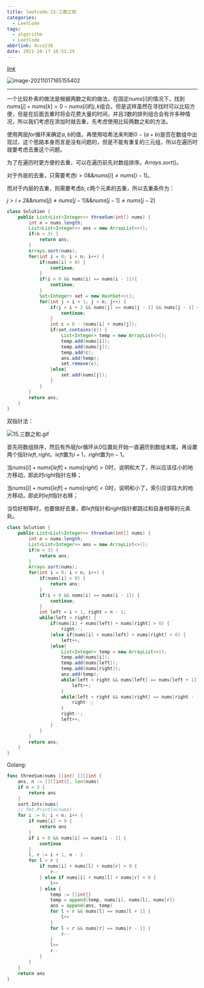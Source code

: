 ```yaml
---
title: leetcode-15-三数之和
categories:
  - LeetCode
tags:
  - algorithm
  - LeetCode
abbrlink: 4cce238
date: 2021-10-17 16:51:29
---
```


[$link$](https://leetcode-cn.com/problems/3sum/)

![image-20211017165155402](https://gitee.com/cao_ziqiang/img/raw/master/20211017165155.png)

<hr/>

一个比较朴素的做法是根据两数之和的做法，在固定$nums[i]$的情况下，找到$nums[j]+nums[k] = 0 - nums[i]$的$j,k$组合。但是这样虽然在寻找时可以比较方便，但是在后面去重时将会花费大量的时间，并且3数的排列组合会有许多种情况，所以我们考虑在添加时就去重，先考虑使用比较两数之和的方法。

使用两层$for$循环来确定$a,b$的值，再使用哈希法来判断$0-(a+b)$是否在数组中出现过，这个思路本身而言是没有问题的，但是不能有重复的三元组，所以在遍历时就要考虑去重这个问题。

为了在遍历时更方便的去重，可以在遍历前先对数组排序。$Arrays.sort()$。

对于外层的去重，只需要考虑$i\gt0 \text{&&}nums[i] \neq nums[i-1]$。

而对于内层的去重，则需要考虑$b,c$两个元素的去重，所以去重条件为：

$j \gt i + 2 \text{&&} nums[j] \neq nums[j-1] \text{&&} nums[j -1 ] \neq nums[j-2]$

```java
class Solution {
    public List<List<Integer>> threeSum(int[] nums) {
        int n = nums.length;
        List<List<Integer>> ans = new ArrayList<>();
        if(n < 3) {
            return ans;
        }
        Arrays.sort(nums);
        for(int i = 0; i < n; i++) {
            if(nums[i] > 0) {
                continue;
            }
            if(i > 0 && nums[i] == nums[i - 1]){
                continue;
            }
            Set<Integer> set = new HashSet<>();
            for(int j = i + 1; j < n; j++) {
                if(j > i + 2 && nums[j] == nums[j - 1] && nums[j - 1] == nums[j - 2]) {
                    continue;
                }
                int c = 0 - (nums[i] + nums[j]);
                if(set.contains(c)) {
                    List<Integer> temp = new ArrayList<>();
                    temp.add(nums[i]);
                    temp.add(nums[j]);
                    temp.add(c);
                    ans.add(temp);
                    set.remove(c);
                }else{
                    set.add(nums[j]);
                }
            }
        }
        return ans;
    }
}
```

双指针法：

![15.三数之和.gif](https://gitee.com/cao_ziqiang/img/raw/master/20211017170309.gif)

首先将数组排序，然后有外层$for$循环从0位置处开始一直遍历到数组末尾。再设置两个指针$left,right$。$left$置为$i+1$，$right$置为$n-1$。

当$nums[i]+nums[left]+nums[right] \gt 0$时，说明和大了，所以应该往小的地方移动，即此时$right$指针左移；

当$nums[i]+nums[left]+nums[right]\lt0$时，说明和小了，索引应该往大的地方移动，即此时$left$指针右移；

当恰好相等时，也要做好去重，即$left$指针和$right$指针都跳过和自身相等的元素处。

```java
class Solution {
    public List<List<Integer>> threeSum(int[] nums) {
        int n = nums.length;
        List<List<Integer>> ans = new ArrayList<>();
        if(n < 3) {
            return ans;
        }
        Arrays.sort(nums);
        for(int i = 0; i < n; i++) {
            if(nums[i] > 0) {
                return ans;
            }
            if(i > 0 && nums[i] == nums[i - 1]) {
                continue;
            }
            int left = i + 1, right = n - 1;
            while(left < right) {
                if(nums[i] + nums[left] + nums[right] > 0) {
                    right--;
                }else if(nums[i] + nums[left] + nums[right] < 0) {
                    left++;
                }else{
                    List<Integer> temp = new ArrayList<>();
                    temp.add(nums[i]);
                    temp.add(nums[left]);
                    temp.add(nums[right]);
                    ans.add(temp);
                    while(left < right && nums[left] == nums[left + 1]) {
                        left++;
                    }
                    while(left < right && nums[right] == nums[right - 1]) {
                        right--;
                    }
                    right--;
                    left++;
                }
            }
        }
        return ans;
    }
}
```

Golang:

```go
func threeSum(nums []int) [][]int {
    ans, n := [][]int{}, len(nums)
    if n < 3 {
        return ans
    }
    sort.Ints(nums)
    // fmt.Println(nums)
    for i := 0; i < n; i++ {
        if nums[i] > 0 {
            return ans
        }
        if i > 0 && nums[i] == nums[i - 1] {
            continue
        }
        l, r := i + 1, n - 1
        for l < r {
            if nums[i] + nums[l] + nums[r] > 0 {
                r--
            } else if nums[i] + nums[l] + nums[r] < 0 {
                l++
            } else {
                temp := []int{}
                temp = append(temp, nums[i], nums[l], nums[r])
                ans = append(ans, temp)
                for l < r && nums[l] == nums[l + 1] {
                    l++
                }
                for l < r && nums[r] == nums[r - 1] {
                    r--
                }
                l++
                r--
            }
        }
    }
    return ans
}
```

